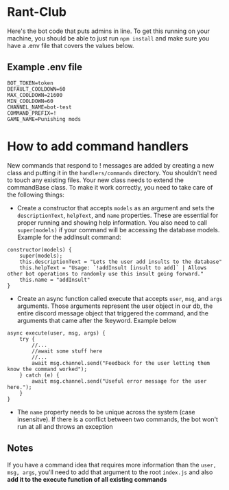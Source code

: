 # Rant-Club
Here's the bot code that puts admins in line. To get this running on your machine, you should be able to just run `npm install` and make sure you have a .env file that covers the values below.

## Example .env file
```env
BOT_TOKEN=token
DEFAULT_COOLDOWN=60
MAX_COOLDOWN=21600
MIN_COOLDOWN=60
CHANNEL_NAME=bot-test
COMMAND_PREFIX=!
GAME_NAME=Punishing mods
```

# How to add command handlers
New commands that respond to ! messages are added by creating a new class and putting it in the `handlers/commands` directory. You shouldn't need to touch any existing files. Your new class needs to extend the commandBase class. To make it work correctly, you need to take care of the following things:
* Create a constructor that accepts `models` as an argument and sets the `descriptionText`, `helpText`, and `name` properties. These are essential for proper running and showing help information. You also need to call `super(models)` if your command will be accessing the database models. Example for the addInsult command:
```
constructor(models) {
    super(models);
    this.descriptionText = "Lets the user add insults to the database"
    this.helpText = "Usage: `!addInsult [insult to add]` | Allows other bot operations to randomly use this insult going forward."
    this.name = "addInsult"
}
```
* Create an async function called execute that accepts `user`, `msg`, and `args` arguments. Those arguments represent the user object in our db, the entire discord message object that triggered the command, and the arguments that came after the !keyword. Example below
```
async execute(user, msg, args) {
    try {
        //...
        //await some stuff here
        //...
        await msg.channel.send("Feedback for the user letting them know the command worked");
    } catch (e) {
        await msg.channel.send("Useful error message for the user here.");
    }
}
```
* The `name` property needs to be unique across the system (case insensitve). If there is a conflict between two commands, the bot won't run at all and throws an exception

## Notes
If you have a command idea that requires more information than the `user, msg, args`, you'll need to add that argument to the root `index.js` and also **add it to the execute function of all existing commands**

